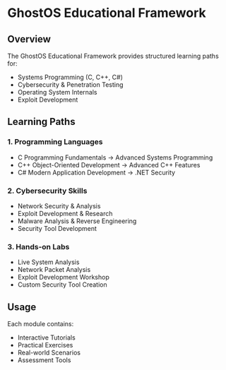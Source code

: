 # GhostOS Educational Framework

## Overview
The GhostOS Educational Framework provides structured learning paths for:
- Systems Programming (C, C++, C#)
- Cybersecurity & Penetration Testing
- Operating System Internals
- Exploit Development

## Learning Paths

### 1. Programming Languages
- C Programming Fundamentals → Advanced Systems Programming
- C++ Object-Oriented Development → Advanced C++ Features
- C# Modern Application Development → .NET Security

### 2. Cybersecurity Skills
- Network Security & Analysis
- Exploit Development & Research
- Malware Analysis & Reverse Engineering
- Security Tool Development

### 3. Hands-on Labs
- Live System Analysis
- Network Packet Analysis
- Exploit Development Workshop
- Custom Security Tool Creation

## Usage
Each module contains:
- Interactive Tutorials
- Practical Exercises
- Real-world Scenarios
- Assessment Tools
